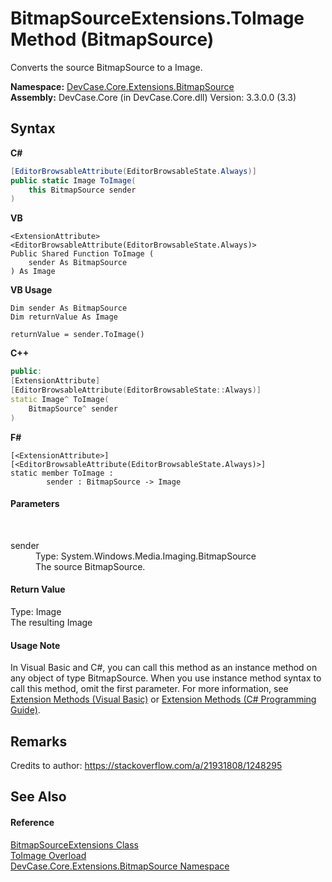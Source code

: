 # BitmapSourceExtensions.ToImage Method (BitmapSource)
 

Converts the source BitmapSource to a Image.

**Namespace:**&nbsp;<a href="N_DevCase_Core_Extensions_BitmapSource">DevCase.Core.Extensions.BitmapSource</a><br />**Assembly:**&nbsp;DevCase.Core (in DevCase.Core.dll) Version: 3.3.0.0 (3.3)

## Syntax

**C#**<br />
``` C#
[EditorBrowsableAttribute(EditorBrowsableState.Always)]
public static Image ToImage(
	this BitmapSource sender
)
```

**VB**<br />
``` VB
<ExtensionAttribute>
<EditorBrowsableAttribute(EditorBrowsableState.Always)>
Public Shared Function ToImage ( 
	sender As BitmapSource
) As Image
```

**VB Usage**<br />
``` VB Usage
Dim sender As BitmapSource
Dim returnValue As Image

returnValue = sender.ToImage()
```

**C++**<br />
``` C++
public:
[ExtensionAttribute]
[EditorBrowsableAttribute(EditorBrowsableState::Always)]
static Image^ ToImage(
	BitmapSource^ sender
)
```

**F#**<br />
``` F#
[<ExtensionAttribute>]
[<EditorBrowsableAttribute(EditorBrowsableState.Always)>]
static member ToImage : 
        sender : BitmapSource -> Image 

```


#### Parameters
&nbsp;<dl><dt>sender</dt><dd>Type: System.Windows.Media.Imaging.BitmapSource<br />The source BitmapSource.</dd></dl>

#### Return Value
Type: Image<br />The resulting Image

#### Usage Note
In Visual Basic and C#, you can call this method as an instance method on any object of type BitmapSource. When you use instance method syntax to call this method, omit the first parameter. For more information, see <a href="https://docs.microsoft.com/dotnet/visual-basic/programming-guide/language-features/procedures/extension-methods">Extension Methods (Visual Basic)</a> or <a href="https://docs.microsoft.com/dotnet/csharp/programming-guide/classes-and-structs/extension-methods">Extension Methods (C# Programming Guide)</a>.

## Remarks
Credits to author: https://stackoverflow.com/a/21931808/1248295

## See Also


#### Reference
<a href="T_DevCase_Core_Extensions_BitmapSource_BitmapSourceExtensions">BitmapSourceExtensions Class</a><br /><a href="Overload_DevCase_Core_Extensions_BitmapSource_BitmapSourceExtensions_ToImage">ToImage Overload</a><br /><a href="N_DevCase_Core_Extensions_BitmapSource">DevCase.Core.Extensions.BitmapSource Namespace</a><br />